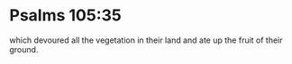 # Psalms 105:35

which devoured all the vegetation in their land and ate up the fruit of their ground.
